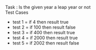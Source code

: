 Task : Is the given year a leap year or not<br/>
Test Cases
- test 1 = if 4 then result true
- test 2 = if 100 then result false
- test 3 = if 400 then result true
- test 4 = if 2000 then result true
- test 5 = if 2002 then result false